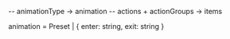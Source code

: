 -- animationType -> animation
-- actions + actionGroups -> items


animation = Preset | { enter: string, exit: string }